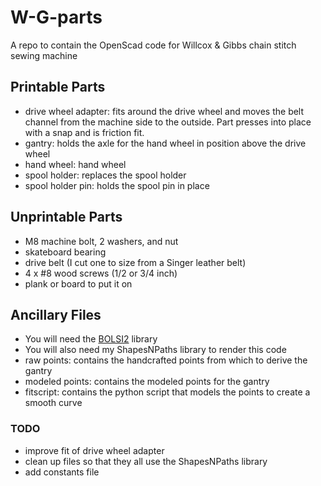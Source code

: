 # W-G-parts
A repo to contain the OpenScad code for Willcox & Gibbs chain stitch sewing machine

## Printable Parts
- drive wheel adapter: fits around the drive wheel and moves the belt channel from the machine side to the outside. Part presses into place with a snap and is friction fit.
- gantry: holds the axle for the hand wheel in position above the drive wheel
- hand wheel: hand wheel
- spool holder: replaces the spool holder
- spool holder pin: holds the spool pin in place

## Unprintable Parts
- M8 machine bolt, 2 washers, and nut
- skateboard bearing
- drive belt (I cut one to size from a Singer leather belt)
- 4 x #8 wood screws (1/2 or 3/4 inch)
- plank or board to put it on

## Ancillary Files
- You will need the [BOLSI2](https://github.com/revarbat/BOSL2/) library
- You will also need my ShapesNPaths library to render this code
- raw points: contains the handcrafted points from which to derive the gantry
- modeled points: contains the modeled points for the gantry
- fitscript: contains the python script that models the points to create a smooth curve

### TODO
- improve fit of drive wheel adapter
- clean up files so that they all use the ShapesNPaths library
- add constants file
